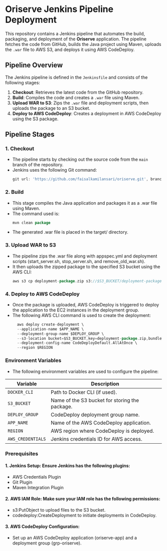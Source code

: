 # Oriserve Jenkins Pipeline Deployment

This repository contains a Jenkins pipeline that automates the build, packaging, and deployment of the **Oriserve** application. The pipeline fetches the code from GitHub, builds the Java project using Maven, uploads the `.war` file to AWS S3, and deploys it using AWS CodeDeploy.

## Pipeline Overview

The Jenkins pipeline is defined in the `Jenkinsfile` and consists of the following stages:

1. **Checkout**: Retrieves the latest code from the GitHub repository.
2. **Build**: Compiles the code and creates a `.war` file using Maven.
3. **Upload WAR to S3**: Zips the `.war` file and deployment scripts, then uploads the package to an S3 bucket.
4. **Deploy to AWS CodeDeploy**: Creates a deployment in AWS CodeDeploy using the S3 package.

## Pipeline Stages

### 1. Checkout
- The pipeline starts by checking out the source code from the `main` branch of the repository.
- Jenkins uses the following Git command:
  ```groovy
  git url: 'https://github.com/faisalkamilansari/oriserve.git', branch: 'main'
  ```
### 2. Build
- This stage compiles the Java application and packages it as a .war file using Maven.
- The command used is:
  ```groovy
  mvn clean package
  ```
- The generated .war file is placed in the target/ directory.

### 3. Upload WAR to S3
- The pipeline zips the .war file along with appspec.yml and deployment scripts (start_server.sh, stop_server.sh, and remove_old_war.sh).
- It then uploads the zipped package to the specified S3 bucket using the AWS CLI:
  ```groovy
  aws s3 cp deployment-package.zip s3://$S3_BUCKET/deployment-package.zip
  ```
### 4. Deploy to AWS CodeDeploy
- Once the package is uploaded, AWS CodeDeploy is triggered to deploy the application to the EC2 instances in the deployment group.
- The following AWS CLI command is used to create the deployment:
  ```groovy
    aws deploy create-deployment \
    --application-name $APP_NAME \
    --deployment-group-name $DEPLOY_GROUP \
    --s3-location bucket=$S3_BUCKET,key=deployment-package.zip,bundleType=zip \
    --deployment-config-name CodeDeployDefault.AllAtOnce \
    --region $REGION
  ```
### Environment Variables
- The following environment variables are used to configure the pipeline:

| Variable         | Description                                    |
|------------------|------------------------------------------------|
| `DOCKER_CLI`     | Path to Docker CLI (if used).                  |
| `S3_BUCKET`      | Name of the S3 bucket for storing the package. |
| `DEPLOY_GROUP`   | CodeDeploy deployment group name.              |
| `APP_NAME`       | Name of the AWS CodeDeploy application.        |
| `REGION`         | AWS region where CodeDeploy is deployed.       |
| `AWS_CREDENTIALS`| Jenkins credentials ID for AWS access.         |


### Prerequisites

#### 1. Jenkins Setup: Ensure Jenkins has the following plugins:

- AWS Credentials Plugin
- Git Plugin
- Maven Integration Plugin
#### 2. AWS IAM Role: Make sure your IAM role has the following permissions:
- s3:PutObject to upload files to the S3 bucket.
- codedeploy:CreateDeployment to initiate deployments in CodeDeploy.

#### 3. AWS CodeDeploy Configuration:
- Set up an AWS CodeDeploy application (oriserve-app) and a deployment group (grp-oriserve).
